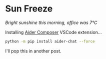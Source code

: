 # Sun Freeze

*Bright sunshine this morning, office was 7°C*

Installing [Aider Composer](https://github.com/lee88688/aider-composer) VSCode extension...

```sh
python -m pip install aider-chat --force
```

I'll pop this in another post.
